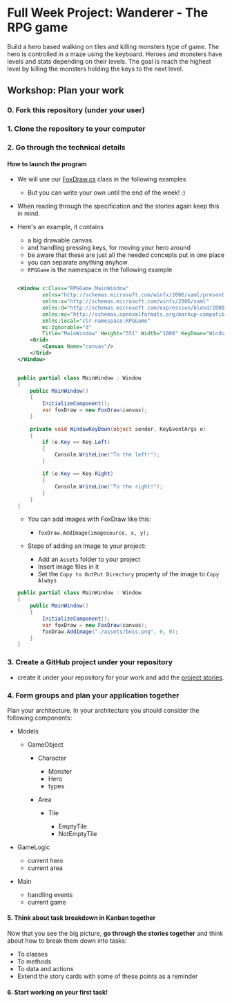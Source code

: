 # Full Week Project: Wanderer - The RPG game

Build a hero based walking on tiles and killing monsters type of game. The hero
is controlled in a maze using the keyboard. Heroes and monsters have levels and
stats depending on their levels. The goal is reach the highest level by killing
the monsters holding the keys to the next level.

## Workshop: Plan your work

### 0. Fork this repository (under your user)

### 1. Clone the repository to your computer

### 2. Go through the technical details

#### How to launch the program

- We will use our [FoxDraw.cs](FoxDraw.cs) class in the following examples

  - But you can write your own until the end of the week! :)

- When reading through the specification and the stories
  again keep this in mind.

- Here's an example, it contains

  - a big drawable canvas
  - and handling pressing keys, for moving your hero around
  - be aware that these are just all the needed concepts put in one place
  - you can separate anything anyhow  
  - `RPGGame` is the namespace in the following example

  ```xml

  <Window x:Class="RPGGame.MainWindow"
          xmlns="http://schemas.microsoft.com/winfx/2006/xaml/presentation"
          xmlns:x="http://schemas.microsoft.com/winfx/2006/xaml"
          xmlns:d="http://schemas.microsoft.com/expression/blend/2008"
          xmlns:mc="http://schemas.openxmlformats.org/markup-compatibility/2006"
          xmlns:local="clr-namespace:RPGGame"
          mc:Ignorable="d"
          Title="MainWindow" Height="551" Width="1008" KeyDown="WindowKeyDown">
      <Grid>
          <Canvas Name="canvas"/>
      </Grid>
  </Window>
  ```

  ```csharp

  public partial class MainWindow : Window
  {
      public MainWindow()
      {
          InitializeComponent();
          var foxDraw = new FoxDraw(canvas);
      }

      private void WindowKeyDown(object sender, KeyEventArgs e)
      {
          if (e.Key == Key.Left)
          {
              Console.WriteLine("To the left!");
          }

          if (e.Key == Key.Right)
          {
              Console.WriteLine("To the right!");
          }
      }
  }
  ```

  - You can add images with FoxDraw like this:

    - `foxDraw.AddImage(imagesource, x, y);`

  - Steps of adding an Image to your project:

    - Add an `Assets` folder to your project
    - Insert image files in it
    - Set the `Copy to OutPut Directory` property of the image to `Copy Always`

  ```csharp
  public partial class MainWindow : Window
  {
      public MainWindow()
      {
          InitializeComponent();
          var foxDraw = new FoxDraw(canvas);
          foxDraw.AddImage("./assets/boss.png", 0, 0);
      }
  }
  ```

### 3. Create a GitHub project under your repository

- create it under your repository for your work and add the [project stories](https://github.com/greenfox-academy/teaching-materials/blob/master/project/wanderer/stories.md).

### 4. Form groups and plan your application together

Plan your architecture. In your architecture you 
should consider the following components:

- Models

  - GameObject

    - Character

      - Monster
      - Hero
      - types

    - Area

      - Tile

        - EmptyTile
        - NotEmptyTile

- GameLogic

  - current hero
  - current area

- Main

  - handling events
  - current game

#### 5. Think about task breakdown in Kanban together

Now that you see the big picture, **go through the stories together**
and think about how to break them down into tasks:

- To classes
- To methods
- To data and actions
- Extend the story cards with some of these points as a reminder

#### 6. Start working on your first task!
